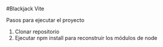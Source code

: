 #Blackjack Vite

Pasos para ejecutar el proyecto

1. Clonar repositorio
2. Ejecutar npm install para reconstruir los módulos de node
